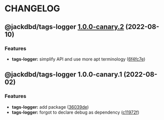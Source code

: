 # CHANGELOG

## @jackdbd/tags-logger [1.0.0-canary.2](https://github.com/jackdbd/calderone/compare/@jackdbd/tags-logger@1.0.0-canary.1...@jackdbd/tags-logger@1.0.0-canary.2) (2022-08-10)


### Features

* **tags-logger:** simplify API and use more apt terminology ([6f4fc7e](https://github.com/jackdbd/calderone/commit/6f4fc7ed1a163d8edb7da0423b97c7113e2aab86))

## @jackdbd/tags-logger 1.0.0-canary.1 (2022-08-02)


### Features

* **tags-logger:** add package ([36039de](https://github.com/jackdbd/calderone/commit/36039de61494b7478f58abaf099adacec86854af))
* **tags-logger:** forgot to declare debug as dependency ([c11972f](https://github.com/jackdbd/calderone/commit/c11972fe5d271ff5f214e796bac1620ed9dadc52))
